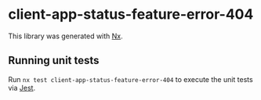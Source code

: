 # client-app-status-feature-error-404

This library was generated with [Nx](https://nx.dev).

## Running unit tests

Run `nx test client-app-status-feature-error-404` to execute the unit tests via [Jest](https://jestjs.io).
